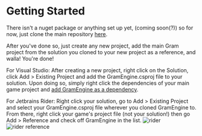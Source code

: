 # Getting Started
There isn't a nuget package or anything set up yet, (coming soon(?)) so for now, just clone the main repository [here](https://github.com/kofu145/GramEngine).

After you've done so, just create any new project, add the main Gram project from the solution you cloned to your new project as a reference, and walla! You're done!

For Visual Studio:
After creating a new project, right click on the Solution, click Add > Existing Project and add the GramEngine.csproj file to your solution. Upon doing so, simply right click the dependencies of your main game project and [add GramEngine as a dependency](https://learn.microsoft.com/en-us/visualstudio/ide/how-to-add-or-remove-references-by-using-the-reference-manager?view=vs-2022).

For Jetbrains Rider:
Right click your solution, go to Add > Existing Project and select your GramEngine.csproj file wherever you cloned GramEngine to. From there, right click your game's project file (not your solution!) then go Add > Reference and check off GramEngine in the list. 
![rider](ridergettingstarted.png)
![rider reference](referencerider.png)